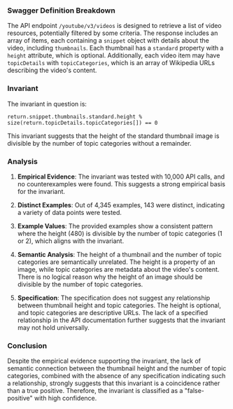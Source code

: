 ### Swagger Definition Breakdown
The API endpoint `/youtube/v3/videos` is designed to retrieve a list of video resources, potentially filtered by some criteria. The response includes an array of items, each containing a `snippet` object with details about the video, including `thumbnails`. Each thumbnail has a `standard` property with a `height` attribute, which is optional. Additionally, each video item may have `topicDetails` with `topicCategories`, which is an array of Wikipedia URLs describing the video's content.

### Invariant
The invariant in question is:

`return.snippet.thumbnails.standard.height % size(return.topicDetails.topicCategories[]) == 0`

This invariant suggests that the height of the standard thumbnail image is divisible by the number of topic categories without a remainder.

### Analysis
1. **Empirical Evidence**: The invariant was tested with 10,000 API calls, and no counterexamples were found. This suggests a strong empirical basis for the invariant.

2. **Distinct Examples**: Out of 4,345 examples, 143 were distinct, indicating a variety of data points were tested.

3. **Example Values**: The provided examples show a consistent pattern where the height (480) is divisible by the number of topic categories (1 or 2), which aligns with the invariant.

4. **Semantic Analysis**: The height of a thumbnail and the number of topic categories are semantically unrelated. The height is a property of an image, while topic categories are metadata about the video's content. There is no logical reason why the height of an image should be divisible by the number of topic categories.

5. **Specification**: The specification does not suggest any relationship between thumbnail height and topic categories. The height is optional, and topic categories are descriptive URLs. The lack of a specified relationship in the API documentation further suggests that the invariant may not hold universally.

### Conclusion
Despite the empirical evidence supporting the invariant, the lack of semantic connection between the thumbnail height and the number of topic categories, combined with the absence of any specification indicating such a relationship, strongly suggests that this invariant is a coincidence rather than a true positive. Therefore, the invariant is classified as a "false-positive" with high confidence.
